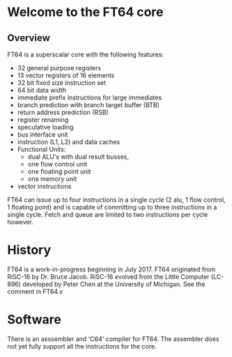 # Welcome to the FT64 core

## Overview
FT64 is a superscalar core with the following features:
- 32 general purpose registers
- 13 vector registers of 16 elements
- 32 bit fixed size instruction set
- 64 bit data width
- immediate prefix instructions for large immediates
- branch prediction with branch target buffer (BTB)
- return address prediction (RSB)
- register renaming
- speculative loading
- bus interface unit
- instruction (L1, L2) and data caches
- Functional Units:
	- dual ALU's with dual result busses,
	- one flow control unit
	- one floating point unit
	- one memory unit
- vector instructions

FT64 can issue up to four instructions in a single cycle (2 alu, 1 flow control, 1 floating point) and is capable of committing up to three instructions in a single cycle. Fetch and queue are limited to two instructions per cycle however.

# History
FT64 is a work-in-progress beginning in July 2017. FT64 originated from RiSC-16 by Dr. Bruce Jacob. RiSC-16 evolved from the Little Computer (LC-896) developed by Peter Chen at the University of Michigan. See the comment in FT64.v

# Software
There is an asssembler and 'C64' compiler for FT64. The assembler does not yet fully support all the instructions for the core.
